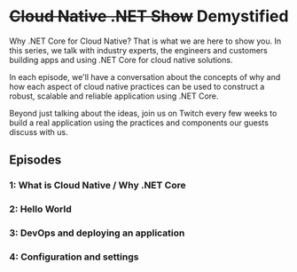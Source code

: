 # ~~Cloud Native .NET Show~~ Demystified

Why .NET Core for Cloud Native? That is what we are here to show you. In this series, we talk with industry experts, the engineers and customers building apps and using .NET Core for cloud native solutions.

In each episode, we'll have a conversation about the concepts of why and how each aspect of cloud native practices can be used to construct a robust, scalable and reliable application using .NET Core.

Beyond just talking about the ideas, join us on Twitch every few weeks to build a real application using the practices and components our guests discuss with us.

## Episodes

### 1: What is Cloud Native / Why .NET Core

### 2: Hello World

### 3: DevOps and deploying an application

### 4: Configuration and settings 
